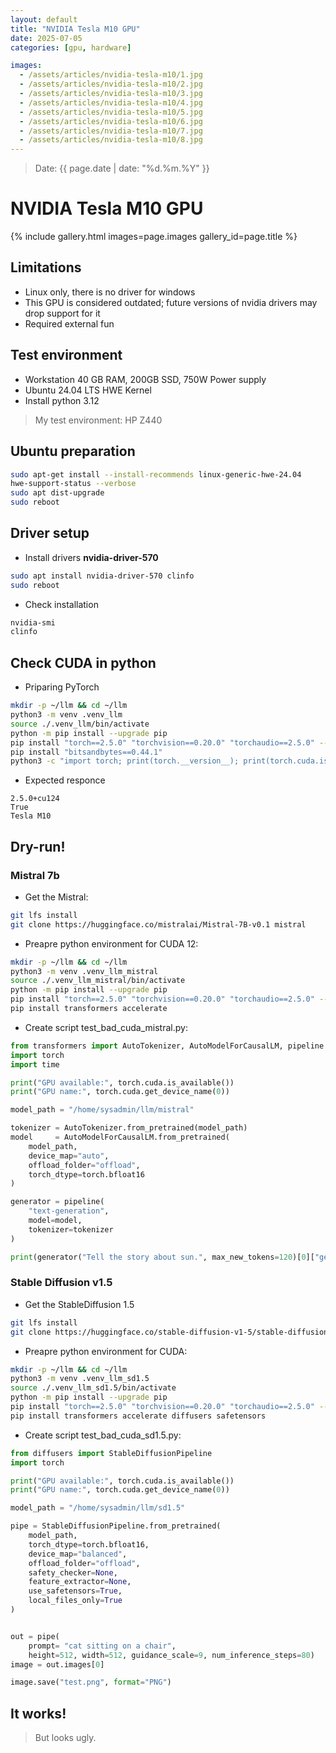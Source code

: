```yaml
---
layout: default
title: "NVIDIA Tesla M10 GPU"
date: 2025-07-05
categories: [gpu, hardware]

images:
  - /assets/articles/nvidia-tesla-m10/1.jpg
  - /assets/articles/nvidia-tesla-m10/2.jpg
  - /assets/articles/nvidia-tesla-m10/3.jpg
  - /assets/articles/nvidia-tesla-m10/4.jpg
  - /assets/articles/nvidia-tesla-m10/5.jpg
  - /assets/articles/nvidia-tesla-m10/6.jpg
  - /assets/articles/nvidia-tesla-m10/7.jpg
  - /assets/articles/nvidia-tesla-m10/8.jpg
---
```

> Date: {{ page.date | date: "%d.%m.%Y" }}  

# NVIDIA Tesla M10 GPU 

{% include gallery.html images=page.images gallery_id=page.title %}

## Limitations
- Linux only, there is no driver for windows
- This GPU is considered outdated; future versions of nvidia drivers may drop support for it
- Required external fun

## Test environment 
- Workstation 40 GB RAM, 200GB SSD, 750W Power supply 
- Ubuntu 24.04 LTS HWE Kernel
- Install python 3.12

> My test environment: HP Z440

## Ubuntu preparation
```bash
sudo apt-get install --install-recommends linux-generic-hwe-24.04
hwe-support-status --verbose
sudo apt dist-upgrade
sudo reboot
```

## Driver setup
- Install drivers **nvidia-driver-570**
```bash
sudo apt install nvidia-driver-570 clinfo
sudo reboot
```

- Check installation
```bash
nvidia-smi
clinfo
```

## Check CUDA in python
- Priparing PyTorch
```bash
mkdir -p ~/llm && cd ~/llm
python3 -m venv .venv_llm
source ./.venv_llm/bin/activate
python -m pip install --upgrade pip
pip install "torch==2.5.0" "torchvision==0.20.0" "torchaudio==2.5.0" --index-url https://download.pytorch.org/whl/cu124
pip install "bitsandbytes==0.44.1"
python3 -c "import torch; print(torch.__version__); print(torch.cuda.is_available());print(torch.cuda.get_device_name(0));"
```
- Expected responce
```
2.5.0+cu124
True
Tesla M10
```

## Dry-run!

### Mistral 7b

- Get the Mistral:
```bash
git lfs install
git clone https://huggingface.co/mistralai/Mistral-7B-v0.1 mistral
```
- Preapre python environment for CUDA 12:
```bash
mkdir -p ~/llm && cd ~/llm
python3 -m venv .venv_llm_mistral
source ./.venv_llm_mistral/bin/activate
python -m pip install --upgrade pip
pip install "torch==2.5.0" "torchvision==0.20.0" "torchaudio==2.5.0" --index-url https://download.pytorch.org/whl/cu124
pip install transformers accelerate
```
- Create script test_bad_cuda_mistral.py:

```python
from transformers import AutoTokenizer, AutoModelForCausalLM, pipeline
import torch
import time

print("GPU available:", torch.cuda.is_available())
print("GPU name:", torch.cuda.get_device_name(0))

model_path = "/home/sysadmin/llm/mistral"

tokenizer = AutoTokenizer.from_pretrained(model_path)
model     = AutoModelForCausalLM.from_pretrained(
    model_path,
    device_map="auto",
    offload_folder="offload",
    torch_dtype=torch.bfloat16
)

generator = pipeline(
    "text-generation",
    model=model,
    tokenizer=tokenizer
)

print(generator("Tell the story about sun.", max_new_tokens=120)[0]["generated_text"])
```

### Stable Diffusion v1.5

- Get the StableDiffusion 1.5

```bash
git lfs install
git clone https://huggingface.co/stable-diffusion-v1-5/stable-diffusion-v1-5 sd1.5
```
- Preapre python environment for CUDA:

```bash
mkdir -p ~/llm && cd ~/llm
python3 -m venv .venv_llm_sd1.5
source ./.venv_llm_sd1.5/bin/activate
python -m pip install --upgrade pip
pip install "torch==2.5.0" "torchvision==0.20.0" "torchaudio==2.5.0" --index-url https://download.pytorch.org/whl/cu124
pip install transformers accelerate diffusers safetensors
```
- Create script test_bad_cuda_sd1.5.py:

```python
from diffusers import StableDiffusionPipeline
import torch

print("GPU available:", torch.cuda.is_available())
print("GPU name:", torch.cuda.get_device_name(0))

model_path = "/home/sysadmin/llm/sd1.5"

pipe = StableDiffusionPipeline.from_pretrained(
    model_path,
    torch_dtype=torch.bfloat16,
    device_map="balanced",
    offload_folder="offload",
    safety_checker=None,
    feature_extractor=None,
    use_safetensors=True,
    local_files_only=True
)


out = pipe(
    prompt= "cat sitting on a chair",
    height=512, width=512, guidance_scale=9, num_inference_steps=80)
image = out.images[0]

image.save("test.png", format="PNG")
```
## It works!
> But looks ugly.

